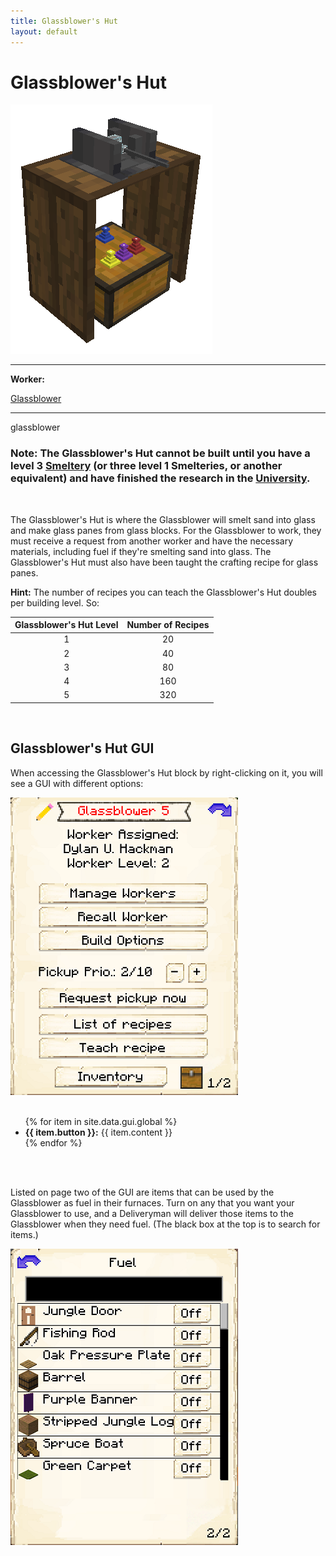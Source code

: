 ```yaml
---
title: Glassblower's Hut
layout: default
---
```

# Glassblower's Hut

<div class="infobox box text-center">
    <img src="../../assets/images/buildings/glassblower.png" alt="Glassblower" />
    <hr />
    <div class="row section-text text-left">
        <div class="col">
        <p><strong>Worker:</strong></p>
        </div>
        <div class="col">
        <p><a href="../workers/glassblower">Glassblower</a></p>
        </div>
    </div>
    <hr />
    <recipe>glassblower</recipe>
</div>

### Note: The Glassblower's Hut cannot be built until you have a level 3 [Smeltery](../../source/buildings/smeltery) (or three level 1 Smelteries, or another equivalent) and have finished the research in the [University](../../source/buildings/university).
<br>

The Glassblower's Hut is where the Glassblower will smelt sand into glass and make glass panes from glass blocks. For the Glassblower to work, they must receive a request from another worker and have the necessary materials, including fuel if they're smelting sand into glass. The Glassblower's Hut must also have been taught the crafting recipe for glass panes.

**Hint:** The number of recipes you can teach the Glassblower's Hut doubles per building level. So:


| Glassblower's Hut Level | Number of Recipes |
| :-----: | :-----: |
| 1 | 20 | 
| 2 | 40 |
| 3 | 80 |
| 4 | 160 | 
| 5 | 320 | 

<br>

## Glassblower's Hut GUI

When accessing the Glassblower's Hut block by right-clicking on it, you will see a GUI with different options:

<div class="row">
  <div class="col-sm-12 col-md">
    <img src="../../assets/images/gui/glassblowergui1.png" class="img-fluid mx-auto" alt="Glassblower GUI">
  </div>
  <div class="col-sm-12 col-md">
    <br>
    <ul>
      {% for item in site.data.gui.global %}
        <li><strong>{{ item.button }}:</strong> {{ item.content }}</li>
      {% endfor %}
    </ul>
  </div>
</div>
<br> <br>

Listed on page two of the GUI are items that can be used by the Glassblower as fuel in their furnaces. Turn on any that you want your Glassblower to use, and a Deliveryman will deliver those items to the Glassblower when they need fuel. (The black box at the top is to search for items.)

 <img src="../../assets/images/gui/glassblowergui2.png" alt="Glassblower GUI Page 2" />

